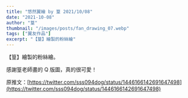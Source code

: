 ```yaml
---
title: "悠然翼繪 by 篁 2021/10/08"
date: "2021-10-08"
author: "篁"
thumbnail: "/images/posts/fan_drawing_07.webp"
tags: ["翼友作品"]
excerpt: "【篁】繪製的粉絲繪"
---
```

【篁】繪製的粉絲繪。

感謝篁老師畫的 Q 版圖，真的很可愛！

原推文：[https://twitter.com/sss094dog/status/1446166142691647498](https://twitter.com/sss094dog/status/1446166142691647498)